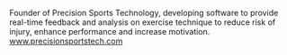 Founder of Precision Sports Technology, developing software to provide real-time feedback and analysis on exercise technique to reduce risk of injury, enhance performance and increase motivation. www.precisionsportstech.com 

